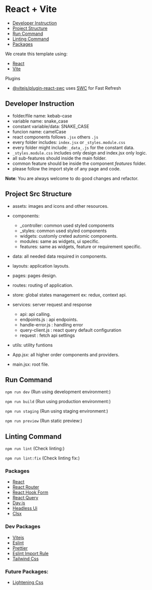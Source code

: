 # React + Vite

- [Developer Instruction](#developer-instruction)
- [Project Structure](#project-src-structure)
- [Run Command](#run-command)
- [Linting Command](#linting-command)
- [Packages](#packages)

We create this template using:

- [React](https://react.dev/)
- [Vite](https://vitejs.dev/)

Plugins

- [@vitejs/plugin-react-swc](https://github.com/vitejs/vite-plugin-react-swc) uses [SWC](https://swc.rs/) for Fast Refresh

## Developer Instruction

- folder/file name: kebab-case
- variable name: snake_case
- constant variable/data: SNAKE_CASE
- funcion name: camelCase
- react components follows `.jsx` others `.js`
- every folder includes: `index.jsx` or `_styles.module.css`
- every folder might include: `_data_.js` for the constant data.
- `_styles.module.css` includes only design and index.jsx only logic.
- all sub-features should inside the main folder.
- common feature should be inside the component _features_ folder.
- please follow the import style of any page and code.

**Note**: You are always welcome to do good changes and refactor.

## Project Src Structure

- assets: images and icons and other resources.
- components:

  - \_controller: common used styled components
  - \_styles: common used styled components
  - widgets: customly creted automic components.
  - modules: same as widgets, ui specific.
  - features: same as widgets, feature or requirement specific.

- data: all needed data required in components.
- layouts: application layouts.
- pages: pages design.
- routes: routing of application.
- store: global states management ex: redux, context api.
- services: server request and response
  - api: api calling.
  - endpoints.js : api endpoints.
  - handle-error.js : handling error
  - query-client.js : react query default configuration
  - request : fetch api settings
- utils: utility funtions
- App.jsx: all higher order components and providers.
- main.jsx: root file.

## Run Command

`npm run dev` (Run using development environment:)

`npm run build` (Run using production environment:)

`npm run staging` (Run using staging environment:)

`npm run preview` (Run static preview:)

## Linting Command

`npm run lint` (Check linting:)

`npm run lint:fix` (Check linting fix:)

### Packages

- [React](https://react.dev/)
- [React Router](https://reactrouter.com/)
- [React Hook Form](https://react-hook-form.com/)
- [React Query](https://tanstack.com/query/v3/)
- [Day.js](https://www.npmjs.com/package/dayjs)
- [Headless Ui](https://headlessui.com/)
- [Clsx](https://www.npmjs.com/package/clsx)

### Dev Packages

- [Vitejs](https://vitejs.dev/)
- [Eslint](https://eslint.org/)
- [Prettier](https://prettier.io/)
- [Eslint Import Rule](https://www.npmjs.com/package/eslint-plugin-import)
- [Tailwind Css](https://tailwindcss.com/)

### Future Packages:

- [Lightening Css](https://lightningcss.dev/css-modules.html)
